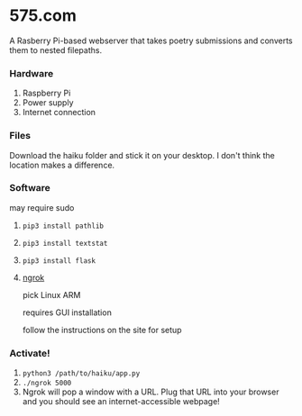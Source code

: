 # 575.com
A Rasberry Pi-based webserver that takes poetry submissions and converts them to nested filepaths.

### Hardware
1. Raspberry Pi
2. Power supply
3. Internet connection

### Files
Download the haiku folder and stick it on your desktop. I don't think the location makes a difference.

### Software
may require sudo
1. ```pip3 install pathlib```
2. ```pip3 install textstat```
3. ```pip3 install flask```
4. [ngrok](https://ngrok.com/download)
   
   pick Linux ARM
   
   requires GUI installation
   
   follow the instructions on the site for setup

### Activate!
1. ```python3 /path/to/haiku/app.py```
2. ```./ngrok 5000```
3. Ngrok will pop a window with a URL. Plug that URL into your browser and you should see an internet-accessible webpage!

